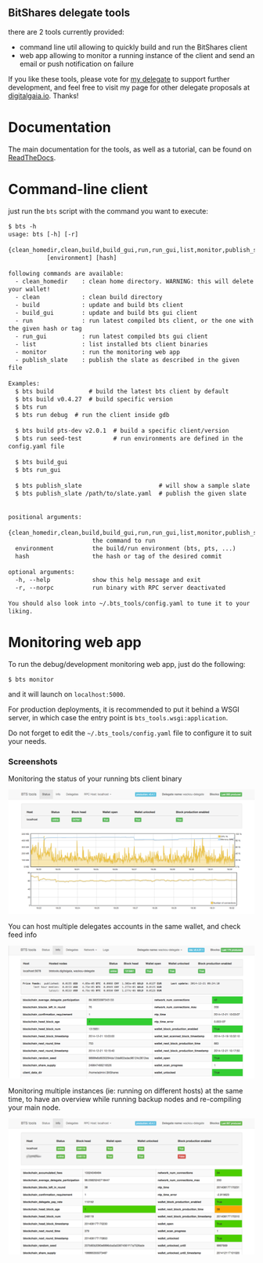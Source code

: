 BitShares delegate tools
------------------------

there are 2 tools currently provided:
 - command line util allowing to quickly build and run the BitShares client
 - web app allowing to monitor a running instance of the client
   and send an email or push notification on failure
   
If you like these tools, please vote for [my delegate](http://digitalgaia.io/btstools.html) to
support further development, and feel free to visit my page for other delegate
proposals at [digitalgaia.io](http://digitalgaia.io). Thanks!


Documentation
=============

The main documentation for the tools, as well as a tutorial, can be found
on [ReadTheDocs](http://bts-tools.readthedocs.org/).


Command-line client
===================

just run the ``bts`` script with the command you want to execute:

    $ bts -h
    usage: bts [-h] [-r]
               {clean_homedir,clean,build,build_gui,run,run_gui,list,monitor,publish_slate}
               [environment] [hash]
    
    following commands are available:
      - clean_homedir    : clean home directory. WARNING: this will delete your wallet!
      - clean            : clean build directory
      - build            : update and build bts client
      - build_gui        : update and build bts gui client
      - run              : run latest compiled bts client, or the one with the given hash or tag
      - run_gui          : run latest compiled bts gui client
      - list             : list installed bts client binaries
      - monitor          : run the monitoring web app
      - publish_slate    : publish the slate as described in the given file
    
    Examples:
      $ bts build          # build the latest bts client by default
      $ bts build v0.4.27  # build specific version
      $ bts run
      $ bts run debug  # run the client inside gdb
    
      $ bts build pts-dev v2.0.1  # build a specific client/version
      $ bts run seed-test         # run environments are defined in the config.yaml file
    
      $ bts build_gui
      $ bts run_gui
    
      $ bts publish_slate                      # will show a sample slate
      $ bts publish_slate /path/to/slate.yaml  # publish the given slate
    
    
    positional arguments:
      {clean_homedir,clean,build,build_gui,run,run_gui,list,monitor,publish_slate}
                            the command to run
      environment           the build/run environment (bts, pts, ...)
      hash                  the hash or tag of the desired commit
    
    optional arguments:
      -h, --help            show this help message and exit
      -r, --norpc           run binary with RPC server deactivated
    
    You should also look into ~/.bts_tools/config.yaml to tune it to your liking.


Monitoring web app
==================

To run the debug/development monitoring web app, just do the following:

    $ bts monitor
    
and it will launch on ``localhost:5000``.

For production deployments, it is recommended to put it behind a WSGI server, in which case the
entry point is ``bts_tools.wsgi:application``.

Do not forget to edit the ``~/.bts_tools/config.yaml`` file to configure it to suit your needs.
     

### Screenshots ###

Monitoring the status of your running bts client binary

![Status screenshot](bts_tools_screenshot.png)

You can host multiple delegates accounts in the same wallet, and check feed info

![Info screenshot](bts_tools_screenshot2.png)

Monitoring multiple instances (ie: running on different hosts) at the same time,
to have an overview while running backup nodes and re-compiling your main node.

![Info screenshot](bts_tools_screenshot3.png)
